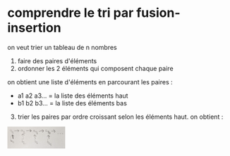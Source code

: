 # comprendre le tri par fusion-insertion

on veut trier un tableau de n nombres

1. faire des paires d'éléments
2. ordonner les 2 éléments qui composent chaque paire

on obtient une liste d'éléments en parcourant les paires :
- a1 a2 a3... = la liste des éléments haut
- b1 b2 b3... = la liste des éléments bas

3. trier les paires par ordre croissant selon les éléments haut. on obtient :

<img src="img/a.png" height="50px" />

